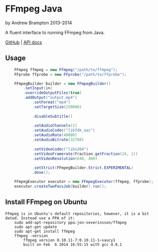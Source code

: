 FFmpeg Java
===========
by Andrew Brampton 2013-2014

A fluent interface to running FFmpeg from Java.

[GitHub](https://github.com/bramp/ffmpeg-cli-wrapper) | [API docs](https://bramp.github.io/ffmpeg-cli-wrapper/apidocs/index.html)

Usage
-----

```java
    FFmpeg ffmpeg = new FFmpeg("/path/to/ffmpeg");
	FFprobe ffprobe = new FFprobe("/path/to/ffprobe");

    FFmpegBuilder builder = new FFmpegBuilder()
    	.setInput(in)
    	.overrideOutputFiles(true)
    	.addOutput("output.mp4")
	        .setFormat("mp4")
	        .setTargetSize(250000)
	        
	        .disableSubtitle()
	        
	        .setAudioChannels(1)
	        .setAudioCodec("libfdk_aac")
	        .setAudioRate(48000)
	        .setAudioBitrate(32768)
	        
	        .setVideoCodec("libx264")
	        .setVideoFramerate(Fraction.getFraction(24, 1))
	        .setVideoResolution(640, 480)
	        
	        .setStrict(FFmpegBuilder.Strict.EXPERIMENTAL)
	        .done();

	FFmpegExecutor executor = new FFmpegExecutor(ffmpeg, ffprobe);
	executor.createTwoPassJob(builder).run();
```

Install FFmpeg on Ubuntu
-----------------

```
FFmpeg is in Ubuntu's default repositories, however, it is a bit dated. Instead use a PPA of it:
    sudo add-apt-repository ppa:jon-severinsson/ffmpeg
    sudo apt-get update
    sudo apt-get install ffmpeg
    ffmpeg -version
        ffmpeg version 0.10.11-7:0.10.11-1~saucy1
        built on Feb  6 2014 16:55:15 with gcc 4.8.1
```
